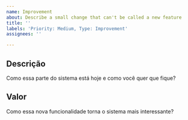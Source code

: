 ```yaml
---
name: Improvement
about: Describe a small change that can't be called a new feature
title: ''
labels: 'Priority: Medium, Type: Improvement'
assignees: ''

---
```


## Descrição
Como essa parte do sistema está hoje e como você quer que fique?

## Valor
Como essa nova funcionalidade torna o sistema mais interessante?
